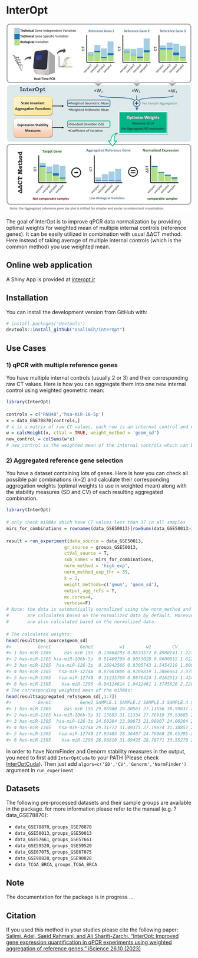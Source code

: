 
<!-- README.md is generated from README.Rmd. Please edit that file -->

# InterOpt

<!-- badges: start -->
<!-- badges: end -->

<img src="https://github.com/asalimih/InterOpt/blob/8eaf86e459fc14f54594429d44097b8a4e252ef4/man/figures/TheGraphics_v2.jpg" width="512" height="512" />

The goal of InterOpt is to improve qPCR data normalization by providing
optimal weights for weighted mean of multiple internal controls
(reference genes). It can be easily utilized in combination with usual
ΔΔCT method. Here instead of taking average of multiple internal
controls (which is the common method) you use weighted mean.

## Online web application

A Shiny App is provided at [interopt.ir](https://interopt.ir/)

## Installation

You can install the development version from GitHub with:

``` r
# install.packages("devtools")
devtools::install_github("asalimih/InterOpt")
```

## Use Cases

### 1) qPCR with multiple reference genes

You have multiple internal controls (usually 2 or 3) and their
corresponding raw CT values. Here is how you can aggregate them into one
new internal control using weighted geometric mean:

``` r
library(InterOpt)

controls = c('RNU48','hsa-miR-16-5p')
x = data_GSE78870[controls,]
# x is a matrix of raw CT values, each row is an internal control and columns are samples
w = calcWeight(x, ctVal = TRUE, weight_method = 'geom_sd')
new_control = colSums(w*x)
# new_control is the weighted mean of the internal controls which can be used like a new internal control
```

### 2) Aggregated reference gene selection

You have a dataset containing lots of genes. Here is how you can check
all possible pair combinations (k=2) and calculate their corresponding
aggregation weights (optimal weights to use in weighted mean) along with
the stability measures (SD and CV) of each resulting aggregated
combination.

``` r
library(InterOpt)

# only check miRNAs which have CT values less than 37 in all samples
mirs_for_combinations = rownames(data_GSE50013)[rowSums(data_GSE50013>37)==0]

result = run_experiment(data_source = data_GSE50013,
                      gr_source = groups_GSE50013,
                      ctVal_source = T,
                      sub_names = mirs_for_combinations,
                      norm_method = 'high_exp',
                      norm_method_exp_thr = 35,
                      k = 2,
                      weight_methods=c('geom', 'geom_sd'),
                      output_agg_refs = T,
                      mc.cores=4,
                      verbose=F)
# Note: the data is automatically normalized using the norm_method and the aggregation weights
#       are calculated based on the normalized data by default. Moreover, the stability measures
#       are also calculated based on the normalized data.

# The calculated weights:
head(result$res_source$geom_sd)
#>          Gene1           Gene2          w1        w2        CV       SD
#> 1 has-miR-1305     has-miR-155  0.13664283 0.8633572 0.4980741 1.223680
#> 2 has-miR-1305 hsa-miR-106b-5p  0.01469799 0.9853020 0.9600015 1.622915
#> 3 has-miR-1305  hsa-miR-126-3p  0.16942566 0.8305743 1.5454219 1.800675
#> 4 has-miR-1305   hsa-miR-1274A  0.07901806 0.9209819 1.2866663 2.375019
#> 5 has-miR-1305   hsa-miR-1274B  0.11235760 0.8876424 1.0162513 1.424279
#> 6 has-miR-1305    hsa-miR-1290 -0.04124614 1.0412461 1.3745626 2.228133
# The corresponding weighted mean of the miRNAs:
head(result$aggregated_refs$geom_sd[,1:7])
#>          Gene1           Gene2 SAMPLE.1 SAMPLE.2 SAMPLE.3 SAMPLE.4 SAMPLE.5
#> 1 has-miR-1305     has-miR-155 29.86960 29.30563 27.11556 30.99631 25.35778
#> 2 has-miR-1305 hsa-miR-106b-5p 31.13685 31.11334 27.76919 30.53685 27.21181
#> 3 has-miR-1305  hsa-miR-126-3p 24.60204 23.99873 21.99007 24.00204 24.53924
#> 4 has-miR-1305   hsa-miR-1274A 29.31772 31.49375 27.19674 31.38857 23.41826
#> 5 has-miR-1305   hsa-miR-1274B 27.03485 28.36407 24.76968 28.65395 22.63146
#> 6 has-miR-1305    hsa-miR-1290 26.96810 31.09495 28.78771 33.55270 26.81860
```

In order to have NormFinder and Genorm stability measures in the output,
you need to first add `InterOptCuda` to your PATH (Please check
[InterOptCuda](https://github.com/asalimih/InterOptCuda)). Then just add
`algors=c('SD','CV','Genorm','NormFinder')` argument in `run_experiment`

## Datasets

The following pre-processed datasets and their sample groups are
available in the package. for more information please refer to the
manual (e.g. ?data_GSE78870):  
- `data_GSE78870`, `groups_GSE78870`  
- `data_GSE50013`, `groups_GSE50013`  
- `data_GSE57661`, `groups_GSE57661`  
- `data_GSE59520`, `groups_GSE59520`  
- `data_GSE67075`, `groups_GSE67075`  
- `data_GSE90828`, `groups_GSE90828`  
- `data_TCGA_BRCA`, `groups_TCGA_BRCA`

## Note

The documentation for the package is in progress …

## Citation

If you used this method in your studies please cite the following
paper:  
[Salimi, Adel, Saeid Rahmani, and Ali Sharifi-Zarchi. “InterOpt:
Improved gene expression quantification in qPCR experiments using
weighted aggregation of reference genes.” iScience 26.10
(2023)](https://doi.org/10.1016/j.isci.2023.107945)
